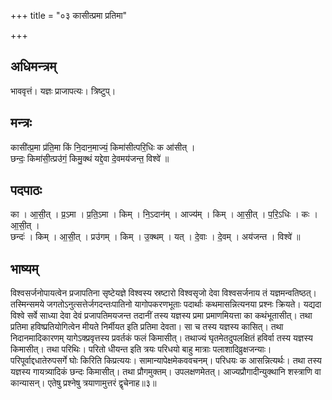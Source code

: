 +++
title = "०३ कासीत्प्रमा प्रतिमा"

+++
## अधिमन्त्रम्
भाववृत्तं। यज्ञः प्राजापत्यः। त्रिष्टुप्।

## मन्त्रः
कासी॑त्प्र॒मा प्र॑ति॒मा किं नि॒दान॒माज्यं॒ किमा॑सीत्परि॒धिः क आ॑सीत् ।  
छन्दः॒ किमा॑सी॒त्प्रउ॑गं॒ किमु॒क्थं यद्दे॒वा दे॒वमय॑जन्त॒ विश्वे॑ ॥

## पदपाठः
का । आ॒सी॒त् । प्र॒ऽमा । प्र॒ति॒ऽमा । किम् । नि॒ऽदान॑म् । आज्य॑म् । किम् । आ॒सी॒त् । प॒रि॒ऽधिः । कः । आ॒सी॒त् ।  
छन्दः॑ । किम् । आ॒सी॒त् । प्रउ॑गम् । किम् । उ॒क्थम् । यत् । दे॒वाः । दे॒वम् । अय॑जन्त । विश्वे॑ ॥

## भाष्यम्
विश्वसर्जनोपायत्वेन प्रजापतिना सृष्टेयज्ञे विश्वस्य स्रष्टारो विश्वसृजो देवा विश्वसर्जनाय तं यज्ञमन्वतिष्ठत्। तस्मिन्समये जगतोऽनुत्सत्तेर्जगदन्तःपातिनो यागोपकरणभूताः पदार्थाः कथमासन्नित्यनया प्रश्नः क्रियते। यद्यदा विश्वे सर्वे साध्या देवा देवं प्रजापतिमयजन्त तदानीं तस्य यज्ञस्य प्रमा प्रमाणमियत्ता का कथंभूतासीत्। तथा प्रतिमा हविष्प्रतियोगित्वेन मीयते निर्मीयत इति प्रतिमा देवता। सा च तस्य यज्ञस्य कासित्। तथा निदानमादिकारणम् यागेऽक्प्रवृत्तस्य प्रवर्तकं फलं किमासीत्। तथाज्यं घृतमेतदुपलक्षितं हविर्वा तस्य यज्ञस्य किमासीत्। तथा परिथिः। परितो धीयन्त इति त्रयः परिधयो बाहु मात्राः पलाशादिव्रुक्षजन्याः। परिपूर्वाद्दधातेरुपसर्गे घोः किरिति किप्रत्ययः। सामान्यापेक्षमेकववचनम्। परिधयः क आसन्नित्यर्थः। तथा तस्य यज्ञस्य गायत्र्यादिकं छन्दः किमासीत्। तथा प्रौगमुक्तम्। उपलक्षणमेतत्। आज्यप्रौगादीन्युक्थानि शस्त्राणि वा कान्यासन्। एतेषु प्रश्नेषु त्रयाणामुत्तरं द्वृचेनाह॥३॥